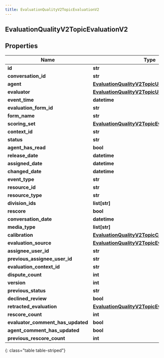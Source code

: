 ```yaml
---
title: EvaluationQualityV2TopicEvaluationV2
---
```

## EvaluationQualityV2TopicEvaluationV2

## Properties

|Name | Type | Description | Notes|
|------------ | ------------- | ------------- | -------------|
| **id** | **str** |  | [optional] |
| **conversation_id** | **str** |  | [optional] |
| **agent** | [**EvaluationQualityV2TopicUser**](EvaluationQualityV2TopicUser.html) |  | [optional] |
| **evaluator** | [**EvaluationQualityV2TopicUser**](EvaluationQualityV2TopicUser.html) |  | [optional] |
| **event_time** | **datetime** |  | [optional] |
| **evaluation_form_id** | **str** |  | [optional] |
| **form_name** | **str** |  | [optional] |
| **scoring_set** | [**EvaluationQualityV2TopicEvaluationScoringSet**](EvaluationQualityV2TopicEvaluationScoringSet.html) |  | [optional] |
| **context_id** | **str** |  | [optional] |
| **status** | **str** |  | [optional] |
| **agent_has_read** | **bool** |  | [optional] |
| **release_date** | **datetime** |  | [optional] |
| **assigned_date** | **datetime** |  | [optional] |
| **changed_date** | **datetime** |  | [optional] |
| **event_type** | **str** |  | [optional] |
| **resource_id** | **str** |  | [optional] |
| **resource_type** | **str** |  | [optional] |
| **division_ids** | **list[str]** |  | [optional] |
| **rescore** | **bool** |  | [optional] |
| **conversation_date** | **datetime** |  | [optional] |
| **media_type** | **list[str]** |  | [optional] |
| **calibration** | [**EvaluationQualityV2TopicCalibration**](EvaluationQualityV2TopicCalibration.html) |  | [optional] |
| **evaluation_source** | [**EvaluationQualityV2TopicEvaluationSource**](EvaluationQualityV2TopicEvaluationSource.html) |  | [optional] |
| **assignee_user_id** | **str** |  | [optional] |
| **previous_assignee_user_id** | **str** |  | [optional] |
| **evaluation_context_id** | **str** |  | [optional] |
| **dispute_count** | **int** |  | [optional] |
| **version** | **int** |  | [optional] |
| **previous_status** | **str** |  | [optional] |
| **declined_review** | **bool** |  | [optional] |
| **retracted_evaluation** | [**EvaluationQualityV2TopicEvaluationReference**](EvaluationQualityV2TopicEvaluationReference.html) |  | [optional] |
| **rescore_count** | **int** |  | [optional] |
| **evaluator_comment_has_updated** | **bool** |  | [optional] |
| **agent_comment_has_updated** | **bool** |  | [optional] |
| **previous_rescore_count** | **int** |  | [optional] |
{: class="table table-striped"}


